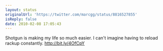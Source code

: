 ```yaml
---
layout: status
originalUrl: 'https://twitter.com/marcgg/status/8816527855'
isReply: false
date: 2010-02-08 17:05:43
---
```


Shotgun is making my life so much easier. I can't imagine having to reload rackup constantly. http://bit.ly/4OfCpY
